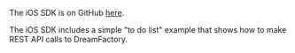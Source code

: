 The iOS SDK is on GitHub [here](https://github.com/dreamfactorysoftware/ios-sdk).

The iOS SDK includes a simple "to do list" example that shows how to make REST API calls to DreamFactory. 
